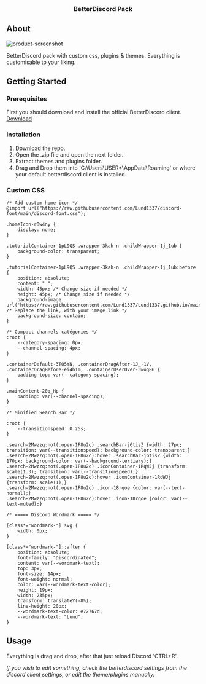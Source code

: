 <div id="top"></div>
<br>
<div align="center">
  <h3 align="center">BetterDiscord Pack</h3>
</div>

<!-- ABOUT THE PROJECT -->

## About

![product-screenshot](https://i.imgur.com/0IoT14K.png)

BetterDiscord pack with custom css, plugins & themes. Everything is customisable to your liking.

<!-- GETTING STARTED -->

## Getting Started

### Prerequisites

First you should download and install the official BetterDiscord client. [Download](https://betterdiscord.app/)

### Installation

1. [Download](https://github.com/Lund1337/betterdiscord/archive/refs/heads/main.zip) the repo.
2. Open the .zip file and open the next folder.
3. Extract themes and plugins folder.
4. Drag and Drop them into 'C:\Users\USER\*\AppData\Roaming' or where your default betterdiscord client is installed.

### Custom CSS

```
/* Add custom home icon */
@import url("https://raw.githubusercontent.com/Lund1337/discord-font/main/discord-font.css");

.homeIcon-r0w4ny {
    display: none;
}

.tutorialContainer-1pL9QS .wrapper-3kah-n .childWrapper-1j_1ub {
    background-color: transparent;
}

.tutorialContainer-1pL9QS .wrapper-3kah-n .childWrapper-1j_1ub:before {
    position: absolute;
    content: " ";
    width: 45px; /* Change size if needed */
    height: 45px; /* Change size if needed */
    background-image: url('https://raw.githubusercontent.com/Lund1337/Lund1337.github.io/main/Images/Icons/Icon_L.gif'); /* Replace the link, with your image link */
    background-size: contain;
}

/* Compact channels catégories */
:root {
    --category-spacing: 0px;
    --channel-spacing: 4px;
}

.containerDefault-3TQ5YN, .containerDragAfter-1J_-1V, .containerDragBefore-ei4h1m, .containerUserOver-3woq86 {
    padding-top: var(--category-spacing);
}

.mainContent-20q_Hp {
    padding: var(--channel-spacing);
}

/* Minified Search Bar */ 

:root {
    --transitionspeed: 0.25s;
}

.search-2Mwzzq:not(.open-1F8u2c) .searchBar-jGtisZ {width: 27px; transition: var(--transitionspeed); background-color: transparent;}
.search-2Mwzzq:not(.open-1F8u2c):hover .searchBar-jGtisZ {width: 170px; background-color: var(--background-tertiary);}
.search-2Mwzzq:not(.open-1F8u2c) .iconContainer-1RqWJj {transform: scale(1.3); transition: var(--transitionspeed);}
.search-2Mwzzq:not(.open-1F8u2c):hover .iconContainer-1RqWJj {transform: scale(1);}
.search-2Mwzzq:not(.open-1F8u2c) .icon-18rqoe {color: var(--text-normal);}
.search-2Mwzzq:not(.open-1F8u2c):hover .icon-18rqoe {color: var(--text-muted);}

/* ===== Discord Wordmark ===== */

[class*="wordmark-"] svg {
    width: 0px;
}

[class*="wordmark-"]::after {
    position: absolute;
    font-family: "Discordinated";
    content: var(--wordmark-text);
    top: 3px;
    font-size: 14px;
    font-weight: normal;
    color: var(--wordmark-text-color);
    height: 19px;
    width: 235px;
    transform: translateY(-8%);
    line-height: 20px;
    --wordmark-text-color: #72767d;
    --wordmark-text: "Lund";
}
```

<!-- USAGE EXAMPLES -->

## Usage

Everything is drag and drop, after that just reload Discord 'CTRL+R'.

*If you wish to edit something, check the betterdiscord settings from the discord client settings, or edit the theme/plugins manually.*
